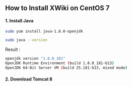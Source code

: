 ## How to Install XWiki on CentOS 7

#### 1. Install Java
```sh
sudo yum install java-1.8.0-openjdk
```
```sh
sudo java --version
```
Result : 
```sh
openjdk version "1.8.0_181"
OpenJDK Runtime Environment (build 1.8.0_181-b13)
OpenJDK 64-Bit Server VM (build 25.181-b13, mixed mode)
```


#### 2. Download Tomcat 8
